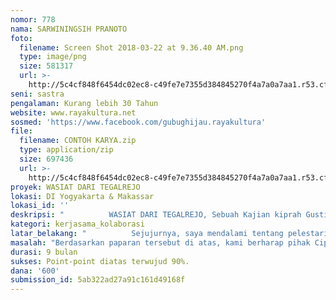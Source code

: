 ```yaml
---
nomor: 778
nama: SARWININGSIH PRANOTO
foto:
  filename: Screen Shot 2018-03-22 at 9.36.40 AM.png
  type: image/png
  size: 581317
  url: >-
    http://5c4cf848f6454dc02ec8-c49fe7e7355d384845270f4a7a0a7aa1.r53.cf2.rackcdn.com/6cbdc6c2-ae1d-4b9f-9145-61b6d5fa41fa/Screen%20Shot%202018-03-22%20at%209.36.40%20AM.png
seni: sastra
pengalaman: Kurang lebih 30 Tahun
website: www.rayakultura.net
sosmed: 'https://www.facebook.com/gubughijau.rayakultura'
file:
  filename: CONTOH KARYA.zip
  type: application/zip
  size: 697436
  url: >-
    http://5c4cf848f6454dc02ec8-c49fe7e7355d384845270f4a7a0a7aa1.r53.cf2.rackcdn.com/67e692e3-8c40-466c-8bd9-e1b80a8990da/CONTOH%20KARYA.zip
proyek: WASIAT DARI TEGALREJO
lokasi: DI Yogyakarta & Makassar
lokasi_id: ''
deskripsi: "          WASIAT DARI TEGALREJO, Sebuah Kajian kiprah Gusti Kanjeng Ratu Tegalrejo sebagai Tokoh Ekofeminisme yang merupakan  penelitian tentang kehidupan beliau yang dikenal pula sebagai  Ratu Ageng (1735-1803). \r\nIa merupakan  permaisyuri Sultan Hamengkubuwono I, ayah dari Sultan Hamengkubowono II dan nenek-buyut Pangeran Diponegoro.\r\nYang akan dibahas dalam penelitian saya adalah keberanian dan ketetapan hati Ratu Ageng meninggalkan istana karena  sikap patriakis dan nonagamis  putranya (Sultan Hamengkubuwono II), untuk hidup ‘menepi’ di Tegalrejo. \r\n         Tegalrejo yang terletak sekitar 4 KM dari Kraton Yogyakarta itu ia bangun lingkungannya menjadi wilayah yang subur-makmur dengan berbagai aneka tanaman dan pohon produktif untuk kesejahteraan rakyat, keindahan dan kecintaannya pada  Bumi. Perannya dalam tahap ini, perempuan yang pernah menjadi komandan pasukan elit Kraton Yogyakarta ini tampil sebagai sosok ekofeminis yang kala itu belum terekspose. \r\n         Inti kajian yang akan saya lakukan  untuk mendalami kiprah Ratu Ageng dalam ‘mengolah alam’, di mana hasil kajian tersebut akan bisa diterapkan  untuk melawan eko-anarkisme yang kini merajalela merusak Ibunda Bumi.\r\n          Hasil kajian berupa: Penelitian untuk menambah khazanah perempuan-perempuan hebat di negeri ini, Antologi Puisi, Mini Biografi Ratu Ageng, Tokoh Ekofeminisme, Naskah Mini-Opera, Film pendek, Seni Kriya Batik Tulis-Kekayaan Alam Tegalrejo berkolaborasi dengan murid-murid SMK, dan Ziarah.\r\n"
kategori: kerjasama_kolaborasi
latar_belakang: "          Sejujurnya, saya mendalami tentang pelestarian lingkungan setelah kembali belajar Sastra Hijau di Tatui Brazil beberapa puluh tahun yang lalu. Rasa keprihatinan yang mendalam pun terus tumbuh  atas rusaknya Ibunda Bumi akibat eksploitasi yang dilakukan oleh para eko-anarkis. Dengan bekal seadanya, saya merintis Gerakan Sastra Hijau di Indonesia dengan menulis beberapa buku dan menyelenggarakan seminar tingkat nasional maupun internasional  serta worshop bersama berbagai lembaga pendidikan, termasuk Perguruan Tinggi (bergandengan tangan dengan Universitas Negeri Yogyakarta dan Universitas Lambung Mangkurat Banjarmasin Kalimantan Selatan). Berbagai kegiatan yang saya lakukan sebagiann besar dapat diakses di Website: www.rayakultura.net\r\n         Dari rasa keprihatinan tersebut menimbulkan dan menumbuhkan gagasan untuk berbuat sesuatu  yang bisa diwariskan keada generasi muda. Saya pun melakukan banyak penelitian literer (naskah-naskah kuno)  dan observasi lapangan yang sangat terbatas. Hasilnya, antara lain menemukan kisah Ratu Ageng yang sangat menakjubkan sebagai bahan penelitian yang hasilnya bisa menjadi bahan pembelajaran para pejuang lingkungan maupun diterapkan dalam kehidupan di masa sekarang dan yang akan datang.\r\n"
masalah: "Berdasarkan paparan tersebut di atas, kami berharap pihak Cipta Media Ekspresi memberikan dana  hibah untuk penelitian yang telah saya paparkan tersebut di atas. Dana hibah akan saya  kami pergunakan untuk:\r\n\r\n1. Mencari bahan-bahan penelitian dari berbagai perpustakaan dan wawancara berbagai narasumber  yang ada kaitannya dengan Ratu Ageng. Lokasi: Jakarta,  Yogyakarta, wilayah Bantul dan sekitarnya, Sragen dan Makassar Sulawesi Selatan, sebagai bahan untuk menulis Antologi Puisi, Buku Biografi Ratu Ageng sebagai Tokoh Ekofeminis, Pertunjukkan Mini-Opera dan Pembuatan Batik bertema Pelestarian Lingkungan berbasis Batik Bantul  yang dilakukan oleh perempuan pembatik.\r\n\r\n2. Pengadaan  material untuk mengemas hasil penelitian:  pembuatan gamelan/alat musik dari bahan daur ulang,  pencetakan buku antologi puisi, buku biografi dan naskah mini-operas,  kostum penari untuk pementasan mini-opera dan biaya operasional.\r\n\r\n3. Pembuatan Film Dokumenter Wasiat Dari Tegalrejo\r\n\r\n4. Peluncuran   hasil penelitian dengan mengangkat tema  kajian: WASIAT DARI TEGALREJO, Sebuah Kajian Kiprah Ratu Ageng  sebagai Tokoh  Ekofeminisme  dengan menggelar seminar,  peluncuran buku dan pentas mini-opera serta Pameran Batik .Tempat akan ditentukan kemudian\r\n\r\n"
durasi: 9 bulan
sukses: Point-point diatas terwujud 90%.
dana: '600'
submission_id: 5ab322ad27a91c161d49168f
---
```

